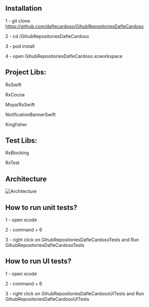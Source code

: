 
## Installation

1 - git clone https://github.com/daflecardoso/GihubRepositoriesDafleCardoso

2 - cd /GihubRepositoriesDafleCardoso

3 - pod install

4 - open GihubRepositoriesDafleCardoso.xcworkspace

## Project Libs:

  RxSwift

  RxCocoa

  Moya/RxSwift

  NotificationBannerSwift

  Kingfisher

## Test Libs:

  RxBlocking

  RxTest

## Architecture

![Architecture](https://miro.medium.com/max/2000/1*d1DXDtaoZVm8J-exVOkSOw.png)

## How to run unit tests?

1 - open xcode

2 - command + 6

3 - right click on GihubRepositoriesDafleCardosoTests and Run GihubRepositoriesDafleCardosoTests

## How to run UI tests?

1 - open xcode

2 - command + 6

3 - right click on GihubRepositoriesDafleCardosoUITests and Run GihubRepositoriesDafleCardosoUITests
